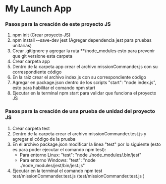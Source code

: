 # My Launch App

### Pasos para la creación de este proyecto JS

1. npm init (Crear proyecto JS)
2. npm install --save-dev jest (Agregar dependencia jest para pruebas unitarias)
3. Crear .gitignore y agregar la ruta **/node_modules esto para prevenir que git versione esta carpeta
4. Crear carpeta app
5. Dentro de la carpeta app crear el archivo missionCommander.js con su correspondiente código
6. En la raíz crear el archivo index.js con su correspondiente código
7. Agregar en package.json dentro de los scripts "start": "node index.js", esto para habilitar el comando npm start
8. Ejecutar en la terminal npm start para validar que funciona el proyecto JS

### Pasos para la creación de una prueba de unidad del proyecto JS
1. Crear carpeta test
2. Dentro de la carpeta crear el archivo missionCommander.test.js y agregar el código de la prueba
3. En el archivo package.json modificar la línea "test" por lo siguiente (esto es para poder ejecutar el comando npm test): 
    - Para entorno Linux: "test": "node ./node_modules/.bin/jest"
    - Para entorno Windows: "test": "node ./node_modules/jest/bin/jest.js"
4. Ejecutar en la terminal el comando npm test test/missionCommander.test.js (test/missionCommander.test.js
)
